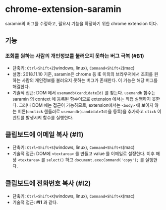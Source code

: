 # chrome-extension-saramin

saramin의 버그를 수정하고, 필요시 기능을 확장하기 위한 chrome extension 이다.

## 기능
### 조회를 원하는 사람의 개인정보를 불러오지 못하는 버그 극복 (**#B1**)
* 단축키: `Ctrl+Shift+Z`(windows, linux), `Command+Shift+Z`(mac)
* 설명: 2018.11.10 기준, saramin은 chrome 등 IE 이외의 브라우저에서 조회를 원하는 사람의 개인정보를 불러오지 못하는 버그가 존재한다. 이 기능은 해당 버그를 해결한다.
* 기술적 접근: DOM 에서 `usemandb(candidateId)` 를 찾는다. `usemandb` 함수는 saramin 의 context 에 등록된 함수이므로 extension 에서는 직접 실행하지 못한다. 그러나 DOM 에는 접근이 가능하므로, extension에서는 `<body>` 에 보이지 않는 버튼(`onclick` 핸들러로 `usemandb(candidateId)`을 등록)을 추가하고 `click` 이벤트를 발생시켜 함수를 실행한다.

## 클립보드에 이메일 복사 (**#I1**)
* 단축키: `Ctrl+Shift+S`(windows, linux), `Command+Shift+S`(mac)
* 기술적 접근: DOM에 `<textarea>` 를 만들고 value 를 이메일로 설정한다. 이후 해당 `<textarea>` 를 `select()` 하고 `document.execCommand('copy');` 를 실행한다.

## 클립보드에 전화번호 복사 (**#I2**)
* 단축키: `Ctrl+Shift+X`(windows, linux), `Command+Shift+X`(mac)
* 기술적 접근: **#I1** 과 같다.